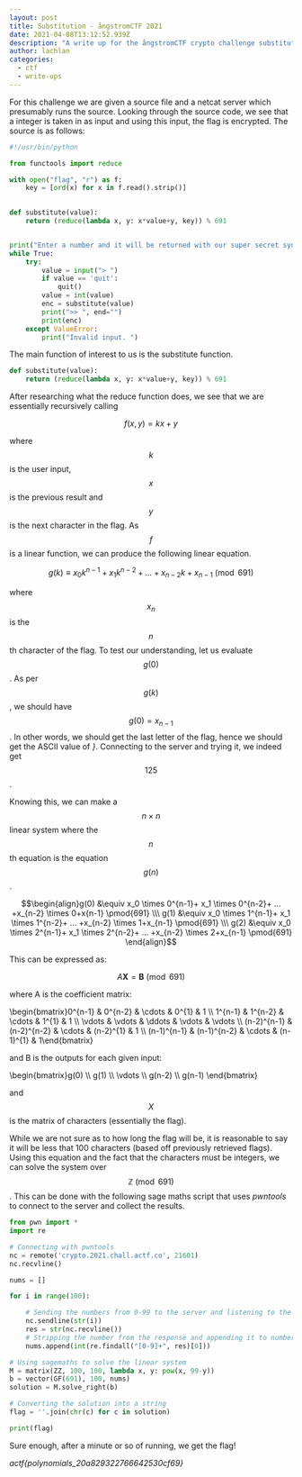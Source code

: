 ```yaml
---
layout: post
title: Substitution - ångstromCTF 2021
date: 2021-04-08T13:12:52.939Z
description: "A write up for the ångstromCTF crypto challenge substitution "
author: lachlan
categories:
  - ctf
  - write-ups
---
```

For this challenge we are given a source file and a netcat server which presumably runs the source. Looking through the source code, we see that a integer is taken in as input and using this input, the flag is encrypted. The source is as follows:

```python
#!/usr/bin/python

from functools import reduce

with open("flag", "r") as f:
    key = [ord(x) for x in f.read().strip()]
    

def substitute(value):
    return (reduce(lambda x, y: x*value+y, key)) % 691


print("Enter a number and it will be returned with our super secret synthetic substitution technique")
while True:
    try:
        value = input("> ")
        if value == 'quit':
            quit()
        value = int(value)
        enc = substitute(value)
        print(">> ", end="")
        print(enc)
    except ValueError:
        print("Invalid input. ")
```

The main function of interest to us is the substitute function.

```python
def substitute(value):
    return (reduce(lambda x, y: x*value+y, key)) % 691
```

After researching what the reduce function does, we see that we are essentially recursively calling 

$$f(x,y) = kx+y$$

where $$k$$ is the user input, $$x$$ is the previous result and $$y$$ is the next character in the flag. As $$f$$ is a linear function, we can produce the following linear equation.

$$g(k) \equiv x_0 k^{n-1}+x_1 k^{n-2}+...+x_{n-2} k+x_{n-1} \pmod{691}$$

where $$x_n$$ is the $$n$$th character of the flag. To test our understanding, let us evaluate $$g(0)$$. As per $$g(k)$$, we should have $$g(0)=x_{n-1}$$. In other words, we should get the last letter of the flag, hence we should get the ASCII value of *}*. Connecting to the server and trying it, we indeed get $$125$$.

Knowing this, we can make a $$n \times n$$ linear system where the $$n$$th equation is the equation $$g(n)$$. 

$$\begin{align}g(0) &\equiv x_0 \times 0^{n-1}+ x_1 \times 0^{n-2}+ ... +x_{n-2} \times 0+x{n-1} \pmod{691} \\\ g(1) &\equiv x_0 \times 1^{n-1}+ x_1 \times 1^{n-2}+ ... +x_{n-2} \times 1+x_{n-1} \pmod{691} \\\ g(2) &\equiv x_0 \times 2^{n-1}+ x_1 \times 2^{n-2}+ ... +x_{n-2} \times 2+x_{n-1} \pmod{691} \end{align}$$

This can be expressed as:

$$A\textbf{X}=\textbf{B} \pmod{691}$$

where A is the coefficient matrix:

\begin{bmatrix}0^{n-1} & 0^{n-2} & \cdots & 0^{1} & 1 \\\ 1^{n-1} & 1^{n-2} & \cdots & 1^{1} & 1 \\\ \vdots & \vdots & \ddots & \vdots & \vdots  \\\ (n-2)^{n-1} & (n-2)^{n-2} & \cdots & (n-2)^{1} & 1 \\\ (n-1)^{n-1} & (n-1)^{n-2} & \cdots & (n-1)^{1} & 1\end{bmatrix}

and B is the outputs for each given input:

\begin{bmatrix}g(0) \\\ g(1) \\\ \vdots \\\ g(n-2) \\\ g(n-1) \end{bmatrix}

and $$X$$ is the matrix of characters (essentially the flag).

While we are not sure as to how long the flag will be, it is reasonable to say it will be less that 100 characters (based off previously retrieved flags). Using this equation and the fact that the characters must be integers, we can solve the system over $$\mathbb{Z}\pmod{691}$$. This can be done with the following sage maths script that uses *pwntools* to connect to the server and collect the results.

```python
from pwn import *
import re

# Connecting with pwntools
nc = remote('crypto.2021.chall.actf.co', 21601)
nc.recvline()

nums = []

for i in range(100):

    # Sending the numbers from 0-99 to the server and listening to the response
    nc.sendline(str(i))
    res = str(nc.recvline())
    # Stripping the number from the response and appending it to numbers
    nums.append(int(re.findall("[0-9]+", res)[0]))

# Using sagemaths to solve the linear system
M = matrix(ZZ, 100, 100, lambda x, y: pow(x, 99-y))
b = vector(GF(691), 100, nums)
solution = M.solve_right(b)

# Converting the solution into a string
flag = ''.join(chr(c) for c in solution)

print(flag)
```

Sure enough, after a minute or so of running, we get the flag!

*actf{polynomials_20a829322766642530cf69}*